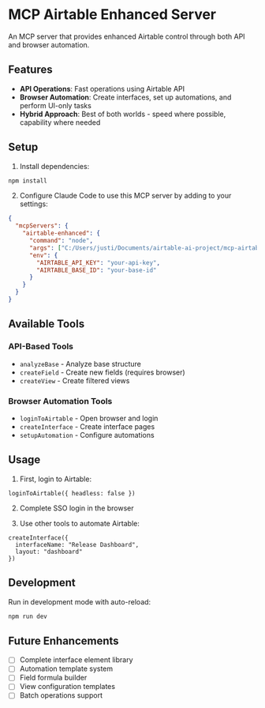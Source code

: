 # MCP Airtable Enhanced Server

An MCP server that provides enhanced Airtable control through both API and browser automation.

## Features

- **API Operations**: Fast operations using Airtable API
- **Browser Automation**: Create interfaces, set up automations, and perform UI-only tasks
- **Hybrid Approach**: Best of both worlds - speed where possible, capability where needed

## Setup

1. Install dependencies:
```bash
npm install
```

2. Configure Claude Code to use this MCP server by adding to your settings:
```json
{
  "mcpServers": {
    "airtable-enhanced": {
      "command": "node",
      "args": ["C:/Users/justi/Documents/airtable-ai-project/mcp-airtable-server/src/index.js"],
      "env": {
        "AIRTABLE_API_KEY": "your-api-key",
        "AIRTABLE_BASE_ID": "your-base-id"
      }
    }
  }
}
```

## Available Tools

### API-Based Tools
- `analyzeBase` - Analyze base structure
- `createField` - Create new fields (requires browser)
- `createView` - Create filtered views

### Browser Automation Tools
- `loginToAirtable` - Open browser and login
- `createInterface` - Create interface pages
- `setupAutomation` - Configure automations

## Usage

1. First, login to Airtable:
```
loginToAirtable({ headless: false })
```

2. Complete SSO login in the browser

3. Use other tools to automate Airtable:
```
createInterface({ 
  interfaceName: "Release Dashboard",
  layout: "dashboard"
})
```

## Development

Run in development mode with auto-reload:
```bash
npm run dev
```

## Future Enhancements

- [ ] Complete interface element library
- [ ] Automation template system
- [ ] Field formula builder
- [ ] View configuration templates
- [ ] Batch operations support